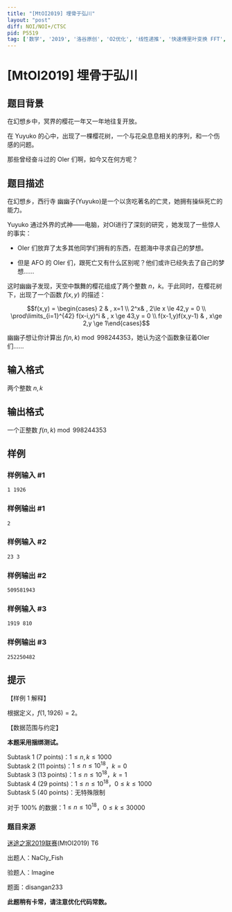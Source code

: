 ```yaml
---
title: "[MtOI2019] 埋骨于弘川"
layout: "post"
diff: NOI/NOI+/CTSC
pid: P5519
tag: ['数学', '2019', '洛谷原创', 'O2优化', '线性递推', '快速傅里叶变换 FFT', 'Lucas 定理']
---
```

# [MtOI2019] 埋骨于弘川
## 题目背景

在幻想乡中，冥界的樱花一年又一年地往复开放。

在 Yuyuko 的心中，出现了一棵樱花树，一个与花朵息息相关的序列，和一个伤感的问题。

那些曾经奋斗过的 OIer 们啊，如今又在何方呢？
## 题目描述

在幻想乡，西行寺 幽幽子(Yuyuko)是一个以贪吃著名的亡灵，她拥有操纵死亡的能力。

Yuyuko 通过外界的式神——电脑，对OI进行了深刻的研究 ，她发现了一些惊人的事实：

* OIer 们放弃了太多其他同学们拥有的东西，在题海中寻求自己的梦想。  

* 但是 AFO 的 OIer 们，跟死亡又有什么区别呢？他们或许已经失去了自己的梦想……

这时幽幽子发现，天空中飘舞的樱花组成了两个整数 $n$，$k$。于此同时，在樱花树下，出现了一个函数 $f(x,y)$ 的描述：

$$f(x,y) = \begin{cases} 2 & , x=1 \\ 2^x& , 2\le x \le 42,y = 0 \\ \prod\limits_{i=1}^{42} f(x-i,y)^i & , x \ge 43,y = 0 \\ f(x-1,y)f(x,y-1) & , x\ge 2,y \ge 1\end{cases}$$



幽幽子想让你计算出 $f(n,k) \bmod 998244353$，她认为这个函数象征着OIer们......
## 输入格式

两个整数 $n,k$
## 输出格式

一个正整数 $f(n,k) \bmod 998244353$
## 样例

### 样例输入 #1
```
1 1926
```
### 样例输出 #1
```
2
```
### 样例输入 #2
```
23 3
```
### 样例输出 #2
```
509581943
```
### 样例输入 #3
```
1919 810
```
### 样例输出 #3
```
252250482
```
## 提示

【样例 $1$ 解释】

根据定义，$f(1,1926)=2$。

【数据范围与约定】

**本题采用捆绑测试。**

Subtask 1 (7 points)：$1\le n,k \le 1000$   
Subtask 2 (11 points)：$1\le n \le 10^{18}$，$k=0$   
Subtask 3 (13 points)：$1\le n \le 10^{18}$，$k=1$   
Subtask 4 (29 points)：$1\le n \le 10^{18}$，$0\le k \le 1000$   
Subtask 5 (40 points)：无特殊限制

对于 $100\%$ 的数据：$1\le n \le 10^{18}$，$0\le k \le 30000$   

### 题目来源

[迷途之家2019联赛](https://www.luogu.org/contest/20135)(MtOI2019) T6

出题人：NaCly_Fish 

验题人：Imagine 

题面：disangan233

**此题稍有卡常，请注意优化代码常数。**
